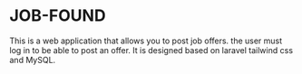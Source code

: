 # JOB-FOUND
This is a web application that allows you to post job offers. the user must log in to be able to post an offer. It is designed based on laravel tailwind css and MySQL.
